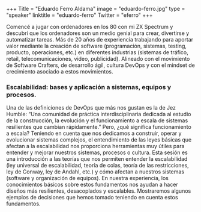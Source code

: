 +++
Title = "Eduardo Ferro Aldama"
image = "eduardo-ferro.jpg"
type = "speaker"
linktitle = "eduardo-ferro"
Twitter = "eferro"
+++

Comencé a jugar con ordenadores en los 80 con mi ZX Spectrum y descubrí que los ordenadores son un medio genial para crear, divertirse y automatizar tareas.
Más de 20 años de experiencia trabajando para aportar valor mediante la creación de software (programación, sistemas, testing, producto, operaciones, etc.) en diferentes industrias (sistemas de tráfico, retail, telecomunicaciones, video, publicidad). Alineado con el movimiento de Software Crafters, de desarrollo ágil, cultura DevOps y con el mindset de crecimiento asociado a estos movimientos.

<h3>Escalabilidad: bases y aplicación a sistemas, equipos y procesos.</h3>
Una de las definiciones de DevOps que más nos gustan es la de Jez Humble: “Una comunidad de práctica interdisciplinaria dedicada al estudio de la construcción, la evolución y el funcionamiento a escala de sistemas resilientes que cambian rápidamente.”
Pero, ¿qué significa funcionamiento a escala? Teniendo en cuenta que nos dedicamos a construir, operar y evolucionar sistemas complejos, el entendimiento de las leyes básicas que afectan a la escalabilidad nos proporciona herramientas muy útiles para entender y mejorar nuestros sistemas, procesos o cultura.
Esta sesión es una introducción a las teorías que nos permiten entender la escalabilidad (ley universal de escalabilidad, teoría de colas, teoría de las restricciones, ley de Conway,  ley de Andahl, etc.) y cómo afectan a nuestros sistemas (software y organización de equipos). 
En nuestra experiencia, los conocimientos básicos sobre estos fundamentos nos ayudan a hacer diseños más resilientes, desacoplados y escalables. Mostraremos algunos ejemplos de decisiones que hemos tomado teniendo en cuenta estos fundamentos.
